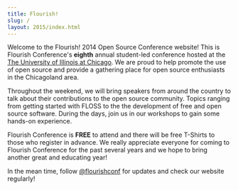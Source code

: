 ```yaml
---
title: Flourish!
slug: /
layout: 2015/index.html
---
```


Welcome to the Flourish! 2014 Open Source Conference website! 
This is Flourish Conference's **eighth** annual student-led conference hosted 
at the [The University of Illinois at Chicago](http://uic.edu). We are proud to help promote 
the use of open source and provide a gathering place for open source enthusiasts 
in the Chicagoland area.

Throughout the weekend, we will bring speakers from around the country to talk about 
their contributions to the open source community. Topics ranging from getting started 
with FLOSS to the the development of free and open source software. During the days, 
join us in our workshops to gain some hands-on experience.

Flourish Conference is **FREE** to attend and there will be free T-Shirts to those who register 
in advance. We really appreciate everyone for coming to Flourish Conference for the past 
several years and we hope to bring another great and educating year!

In the mean time, follow [@flourishconf](http://twitter.com/flourishconf) for updates and check our website regularly!
